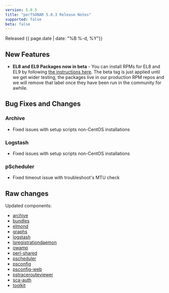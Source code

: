 ```yaml
---
version: 5.0.3
title: "perfSONAR 5.0.3 Release Notes"
supported: false
beta: false
---
```


Released {{ page.date | date: "%B %-d, %Y"}}

New Features
----------------------------
* **EL8 and EL9 Packages now in beta** - You can install RPMs for EL8 and EL9 by following [the instructions here](https://docs.perfsonar.net/install_el.html). The beta tag is just applied until we get wider testing, the packages live in our production RPM repos and we will remove that label once they have been run in the community for awhile. 

Bug Fixes and Changes
----------------------------
### Archive
- Fixed issues with setup scripts non-CentOS installations

### Logstash
- Fixed issues with setup scripts non-CentOS installations

### pScheduler

-  Fixed timeout issue with troubleshoot's MTU check

Raw changes
-----------

Updated components:

-   [archive](https://github.com/perfsonar/archive/compare/v5.0.2...v5.0.3)
-   [bundles](https://github.com/perfsonar/bundles/compare/v5.0.2...v5.0.3)
-   [elmond](https://github.com/perfsonar/logstash/compare/v5.0.2...v5.0.3)
-   [graphs](https://github.com/perfsonar/graphs/compare/v5.0.2...v5.0.3)
-   [logstash](https://github.com/perfsonar/logstash/compare/v5.0.2...v5.0.3)
-   [lsregistrationdaemon](https://github.com/perfsonar/ls-registration-daemon/compare/v5.0.2...v5.0.3)
-   [owamp](https://github.com/perfsonar/owamp/compare/v5.0.2...v5.0.3)
-   [perl-shared](https://github.com/perfsonar/perl-shared/compare/v5.0.2...v5.0.3)
-   [pscheduler](https://github.com/perfsonar/pscheduler/compare/v5.0.2...v5.0.3)
-   [psconfig](https://github.com/perfsonar/psconfig/compare/v5.0.2...v5.0.3)
-   [psconfig-web](https://github.com/perfsonar/psconfig-web/compare/v5.0.2...v5.0.3)
-   [pstracerouteviewer](https://github.com/perfsonar/pstracerouteviewer/compare/v5.0.2...v5.0.3)
-   [sca-auth](https://github.com/perfsonar/sca-auth/compare/v5.0.2...v5.0.3)
-   [toolkit](https://github.com/perfsonar/toolkit/compare/v5.0.2...v5.0.3)
